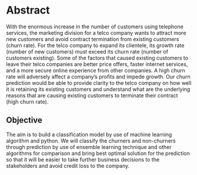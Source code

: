 # Abstract
With the enormous increase in the number of customers using telephone services, the marketing division for a telco company wants to attract more new customers and avoid contract termination from existing customers (churn rate). For the telco company to expand its clientele, its growth rate (number of new customers) must exceed its churn rate (number of customers existing). Some of the factors that caused existing customers to leave their telco companies are better price offers, faster internet services, and a more secure online experience from other companies.
A high churn rate will adversely affect a company’s profits and impede growth. Our churn prediction would be able to provide clarity to the telco company on how well it is retaining its existing customers and understand what are the underlying reasons that are causing existing customers to terminate their contract (high churn rate).
## Objective
The aim is to build a classification model by use of machine learning algorithm and python. We will classify the churners and non-churners through prediction by use of ensemble learning technique and other algorithms for comparison and bring best optimal solution for the prediction so that it will be easier to take further business decisions to the stakeholders and avoid credit loss to the company.
